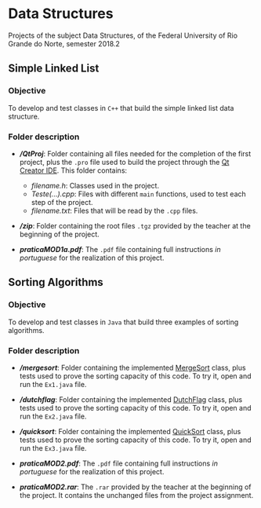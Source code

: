 # Data Structures
Projects of the subject Data Structures, of the Federal University of Rio Grande do Norte, semester 2018.2

## Simple Linked List
### Objective
To develop and test classes in `C++`  that build the simple linked list data structure.

### Folder description
- **_/QtProj_**: Folder containing all files needed for the completion of the first project, plus the `.pro` file used to build the project through the [Qt Creator IDE](https://www.qt.io/download). This folder contains:
    - *filename.h*: Classes used in the project.
    - *Teste(...).cpp*: Files with different `main` functions, used to test each step of the project.
    - *filename.txt*: Files that will be read by the `.cpp` files.

- **_/zip_**: Folder containing the root files `.tgz` provided by the teacher at the beginning of the project.

- **_praticaMOD1a.pdf_**: The `.pdf` file containing full instructions *in portuguese* for the realization of this project.

## Sorting Algorithms
### Objective
To develop and test classes in `Java`  that build three examples of sorting algorithms.

### Folder description
- **_/mergesort_**: Folder containing the implemented [MergeSort](https://pt.wikipedia.org/wiki/Merge_sort) class, plus tests used to prove the sorting capacity of this code. To try it, open and run the `Ex1.java` file.

- **_/dutchflag_**: Folder containing the implemented [DutchFlag](https://en.wikipedia.org/wiki/Dutch_national_flag_problem) class, plus tests used to prove the sorting capacity of this code. To try it, open and run the `Ex2.java` file.

- **_/quicksort_**: Folder containing the implemented [QuickSort](https://pt.wikipedia.org/wiki/Quicksort) class, plus tests used to prove the sorting capacity of this code. To try it, open and run the `Ex3.java` file.

- **_praticaMOD2.pdf_**: The `.pdf` file containing full instructions *in portuguese* for the realization of this project.

- **_praticaMOD2.rar_**: The `.rar` provided by the teacher at the beginning of the project. It contains the unchanged files from the project assignment.
